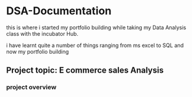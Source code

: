 # DSA-Documentation

this is where i started my portfolio building while taking my Data Analysis class with the incubator Hub.

i have learnt quite a number of things ranging from ms excel to SQL and now my portfolio building

## Project topic: E commerce sales Analysis

### project overview
